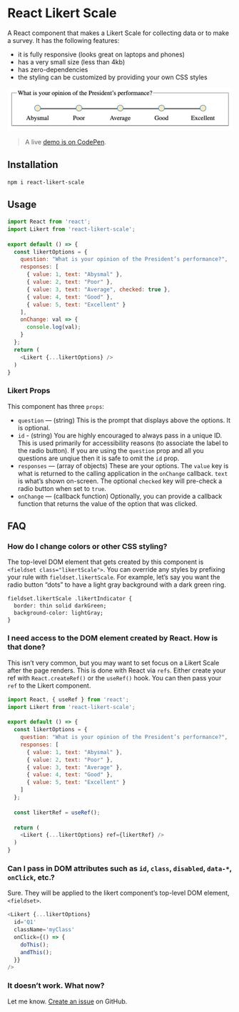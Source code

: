 React Likert Scale
======================================

A React component that makes a Likert Scale for collecting data or to make a survey. It has the
following features:

  * it is fully responsive (looks great on laptops and phones)
  * has a very small size (less than 4kb)
  * has zero-dependencies
  * the styling can be customized by providing your own CSS styles

![Screenshot of Likert component](./likert.png)

> A live [demo is on CodePen](https://codepen.io/craig-creeger/full/WNGaJxe).

## Installation

`npm i react-likert-scale`


## Usage

```javascript
import React from 'react';
import Likert from 'react-likert-scale';

export default () => {
  const likertOptions = {
    question: "What is your opinion of the President’s performance?",
    responses: [
      { value: 1, text: "Abysmal" },
      { value: 2, text: "Poor" },
      { value: 3, text: "Average", checked: true },
      { value: 4, text: "Good" },
      { value: 5, text: "Excellent" }
    ],
    onChange: val => {
      console.log(val);
    }
  };
  return (
    <Likert {...likertOptions} />
  )
}
```

### Likert Props

This component has three `props`:
* `question` — (string) This is the prompt that displays above the options. It is optional.
* `id` - (string) You are highly encouraged to always pass in a unique ID. This is used primarily
  for accessibility reasons (to associate the label to the radio button). If you are using the
  `question` prop and all you questions are unqiue then it is safe to omit the `id` prop.
* `responses` — (array of objects) These are your options. The `value` key is what is returned to
  the calling application in the `onChange` callback. `text` is what’s shown on-screen. The optional
  `checked` key will pre-check a radio button when set to `true`.
* `onChange` — (callback function) Optionally, you can provide a callback function that returns the
  value of the option that was clicked.


## FAQ

### How do I change colors or other CSS styling?

The top-level DOM element that gets created by this component is `<fieldset class="likertScale">`.
You can override any styles by prefixing your rule with `fieldset.likertScale`. For example, let’s
say you want the radio button “dots” to have a light gray background with a dark green ring.

```
fieldset.likertScale .likertIndicator {
  border: thin solid darkGreen;
  background-color: lightGray;
}
```

### I need access to the DOM element created by React. How is that done?

This isn’t very common, but you may want to set focus on a Likert Scale after the page renders. This
is done with React via `refs`. Either create your ref with `React.createRef()` or the `useRef()`
hook. You can then pass your `ref` to the Likert component.

```javascript
import React, { useRef } from 'react';
import Likert from 'react-likert-scale';

export default () => {
  const likertOptions = {
    question: "What is your opinion of the President’s performance?",
    responses: [
      { value: 1, text: "Abysmal" },
      { value: 2, text: "Poor" },
      { value: 3, text: "Average" },
      { value: 4, text: "Good" },
      { value: 5, text: "Excellent" }
    ]
  };

  const likertRef = useRef();

  return (
    <Likert {...likertOptions} ref={likertRef} />
  )
}
```

### Can I pass in DOM attributes such as `id`, `class`, `disabled`, `data-*`, `onClick`, etc.?

Sure. They will be applied to the likert component’s top-level DOM element, `<fieldset>`.

```javascript
<Likert {...likertOptions}
  id='Q1'
  className='myClass'
  onClick={() => {
    doThis();
    andThis();
  }}
/>
```

### It doesn’t work. What now?

Let me know. [Create an issue](https://github.com/Craig-Creeger/react-likert-scale/issues) on
GitHub.
